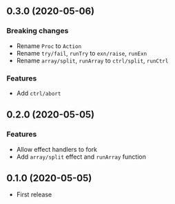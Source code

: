 ## 0.3.0 (2020-05-06)
### Breaking changes
- Rename `Proc` to `Action`
- Rename `try/fail`, `runTry` to `exn/raise`, `runExn`
- Rename `array/split`, `runArray` to `ctrl/split`, `runCtrl`

### Features
- Add `ctrl/abort`

## 0.2.0 (2020-05-05)
### Features
- Allow effect handlers to fork
- Add `array/split` effect and `runArray` function

## 0.1.0 (2020-05-05)
- First release
